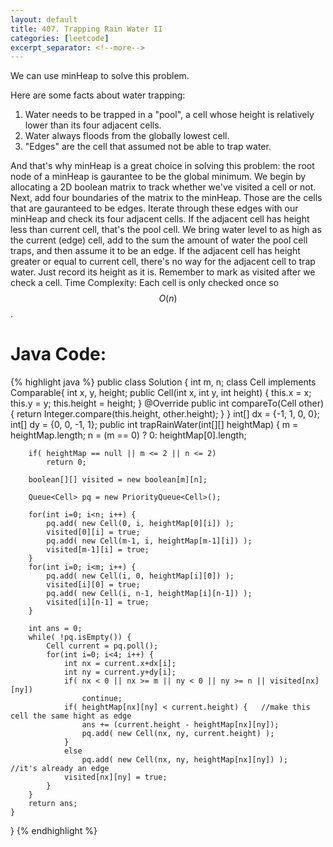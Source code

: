 ```yaml
---
layout: default
title: 407. Trapping Rain Water II
categories: [leetcode]
excerpt_separator: <!--more-->
---
```

We can use minHeap to solve this problem.

Here are some facts about water trapping:
1. Water needs to be trapped in a "pool", a cell whose height is relatively lower than its four adjacent cells.
2. Water always floods from the globally lowest cell.
3. "Edges" are the cell that assumed not be able to trap water.

And that's why minHeap is a great choice in solving this problem: the root node of a minHeap is gaurantee to be the global minimum.
We begin by allocating a 2D boolean matrix to track whether we've visited a cell or not. 
Next, add four boundaries of the matrix to the minHeap. Those are the cells that are gauranteed to be edges.
Iterate through these edges with our minHeap and check its four adjacent cells.
If the adjacent cell has height less than current cell, that's the pool cell. We bring water level to as high as the current (edge) cell, add to the sum the amount of water the pool cell traps, and then assume it to be an edge.
If the adjacent cell has height greater or equal to current cell, there's no way for the adjacent cell to trap water. Just record its height as it is.
Remember to mark as visited after we check a cell.
Time Complexity: Each cell is only checked once so $$O(n)$$.
<!--more-->
# Java Code:
{% highlight java %}
public class Solution {
    int m, n;
    class Cell implements Comparable<Cell>{
        int x, y, height;
        public Cell(int x, int y, int height) {
            this.x = x;
            this.y = y;
            this.height = height;
        }
        @Override
        public int compareTo(Cell other) {
            return Integer.compare(this.height, other.height);
        }
    }
    int[] dx = {-1, 1, 0, 0};
    int[] dy = {0, 0, -1, 1};
    public int trapRainWater(int[][] heightMap) {
        m = heightMap.length;
        n = (m == 0) ? 0: heightMap[0].length;
        
        if( heightMap == null || m <= 2 || n <= 2)
            return 0;
        
        boolean[][] visited = new boolean[m][n];
        
        Queue<Cell> pq = new PriorityQueue<Cell>();
        
        for(int i=0; i<n; i++) {
            pq.add( new Cell(0, i, heightMap[0][i]) );
            visited[0][i] = true;
            pq.add( new Cell(m-1, i, heightMap[m-1][i]) );
            visited[m-1][i] = true;
        }
        for(int i=0; i<m; i++) {
            pq.add( new Cell(i, 0, heightMap[i][0]) );
            visited[i][0] = true;
            pq.add( new Cell(i, n-1, heightMap[i][n-1]) );
            visited[i][n-1] = true;
        }
        
        int ans = 0;
        while( !pq.isEmpty()) {
            Cell current = pq.poll();
            for(int i=0; i<4; i++) {
                int nx = current.x+dx[i];
                int ny = current.y+dy[i];
                if( nx < 0 || nx >= m || ny < 0 || ny >= n || visited[nx][ny])
                    continue;
                if( heightMap[nx][ny] < current.height) {   //make this cell the same hight as edge
                    ans += (current.height - heightMap[nx][ny]);
                    pq.add( new Cell(nx, ny, current.height) );
                }
                else
                    pq.add( new Cell(nx, ny, heightMap[nx][ny]) );    //it's already an edge    
                visited[nx][ny] = true;
            }
        }
        return ans;
    }
}
{% endhighlight %}